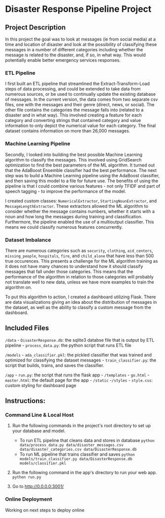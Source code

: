 # Disaster Response Pipeline Project
## Project Description
In this project the goal was to look at messages (ie from social media) at a time and location of disaster and look at the possibility of classifying these messages in a number of different categories including whether the message is related to the disaster, and, if so, in what way. This would potentially enable better emergency services responses.

### ETL Pipeline
I first built an ETL pipeline that streamlined the Extract-Transform-Load steps of data processing, and could be extended to take data from numerous sources, or be used to continually update the existing database of messages. In the current version, the data comes from two separate csv files, one with the messages and their genre (direct, news, or social). The other file contains the categories the message falls into (related to a disaster and in what way). This involved creating a feature for each category and converting strings that contained category and value information to only depict the numerical value for each category. The final dataset contains information on more than 26,000 messages.

### Machine Learning Pipeline
Secondly, I looked into building the best possible Machine Learning algorithm to classify the messages. This involved using GridSearch optimization to find the best parameters of the ML algorithm. It turned out that the AdaBoost Ensemble classifier had the best performance. The next step was to build a Machine Learning pipeline using the AdaBoost classifier, and then saving this model to a file for future use. The benefits of using the pipeline is that I could combine various features - not only TFIDF and part of speech tagging - to improve the performance of the model. 

I created custom classes: `NumericalExtractor`, `StartingNounExtractor`, and `MessageLengthExtractor`. These extractors allowed the ML algorithm to consider whether the message contains numbers, whether it starts with a noun and how long the messages during training and classification. Furthermore, the pipeline enabled the use of a multioutput classifier. This means we could classify numerous features concurrently.

### Dataset Imbalance
There are numerous categories such as `security`, `clothing`, `aid_centers`, `missing_people`, `hospitals`, `fire`, and `child_alone` that have less than 500 true occurences. This presents a challenge for the ML algorithm training as it does not have many chances to understand how it should classify messages that fall under those categories. This means that the performance of the algorithm in relation to those categories will probably not translate well to new data, unless we have more examples to train the algorithm on.

To put this algorithm to action, I created a dashboard utilizing Flask. There are data visualizations giving an idea about the distribution of messages in the dataset, as well as the ability to classify a custom message from the dashboard.

## Included Files
`/data`
	- `DisasterResponse.db`: the sqlite3 databse file that is output by ETL pipeline
    - `process_data.py`: the python script that runs ETL file
    
`/models`
	- `ada_classifier.pkl`: the pickled classifier that was trained and optimized for classifying the dataset messages
    - `train_classifier.py`: the script that builds, trains, and saves the classifier.
    
`/app`
	- `run.py`: the script that runs the flask app
    - `/templates`
    	- `go.html`
        - `master.html`: the default page for the app
    - `/static`
    	-`/styles`
		- `style.css`: custom styling for dashboard page
        
## Instructions:
### Command Line & Local Host
1. Run the following commands in the project's root directory to set up your database and model.

    - To run ETL pipeline that cleans data and stores in database
        `python data/process_data.py data/disaster_messages.csv data/disaster_categories.csv data/DisasterResponse.db`
    - To run ML pipeline that trains classifier and saves
        `python models/train_classifier.py data/DisasterResponse.db models/classifier.pkl`

2. Run the following command in the app's directory to run your web app.
    `python run.py`

3. Go to http://0.0.0.0:3001/

### Online Deployment
Working on next steps to deploy online
